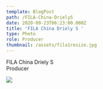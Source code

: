 ```yaml
---
template: BlogPost
path: /FILA-China-DrielyS
date: 2020-09-23T06:23:00.000Z
title: 'FILA China Driely S '
type: Photo
role: Producer
thumbnail: /assets/fila1resize.jpg
---
```

FILA China Driely S \
Producer

![](/assets/fila1resize.jpg)
